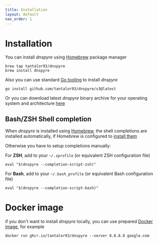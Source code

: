 ```yaml
---
title: Installation
layout: default
nav_order: 1
---
```


# Installation

You can install *dnspyre* using [Homebrew](https://brew.sh) package manager

```
brew tap tantalor93/dnspyre
brew install dnspyre
```

Also you can use standard [Go tooling](https://pkg.go.dev/cmd/go#hdr-Compile_and_install_packages_and_dependencies) to install *dnspyre*

```
go install github.com/tantalor93/dnspyre/v3@latest
```

Or you can download latest *dnspyre* binary archive for your operating system and architecture [here](https://github.com/Tantalor93/dnspyre/releases/latest)

## Bash/ZSH Shell completion
When *dnspyre* is installed using [Homebrew](https://brew.sh), the shell completions are installed automatically, if Homebrew is configured to [install them](https://docs.brew.sh/Shell-Completion)

Otherwise you have to setup completions manually:

For **ZSH**, add to your `~/.zprofile` (or equivalent ZSH configuration file)

```
eval "$(dnspyre --completion-script-zsh)"
```

For **Bash**, add to your `~/.bash_profile` (or equivalent Bash configuration file)

```
eval "$(dnspyre --completion-script-bash)"
```

# Docker image
if you don't want to install *dnspyre* locally, you can use prepared [Docker image](https://github.com/Tantalor93/dnspyre/pkgs/container/dnspyre),
for example 

```
docker run ghcr.io/tantalor93/dnspyre --server 8.8.8.8 google.com
```
